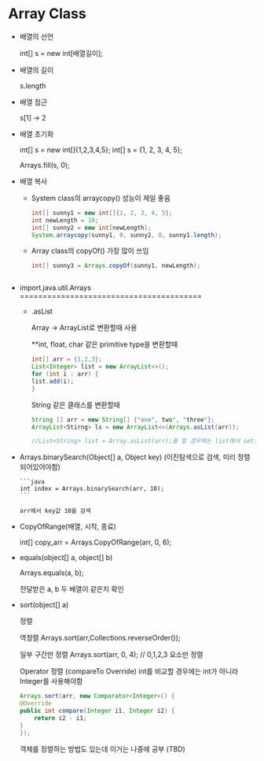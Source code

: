 Array Class
=====================================

- 배열의 선언
  
    int[] s = new int[배열길이];
    
- 배열의 길이

    s.length
    
- 배열 접근

    s[1] -> 2
    
- 배열 초기화
    
    int[] s = new int[]{1,2,3,4,5};
    int[] s = {1, 2, 3, 4, 5};
   
    Arrays.fill(s, 0);
   
- 배열 복사

    - System class의 arraycopy()
        성능이 제일 좋음
        
        ```java
        int[] sunny1 = new int[]{1, 2, 3, 4, 5};
        int newLength = 10;
        int[] sunny2 = new int[newLength];
        System.arraycopy(sunny1, 0, sunny2, 0, sunny1.length);
        ```
        
    - Array class의 copyOf()
        가장 많이 쓰임
        ```java
        int[] sunny3 = Arrays.copyOf(sunny1, newLength);
        
      
    
- import.java.util.Arrays
========================================

  - .asList
      
      Array -> ArrayList로 변환할때 사용
      
      **int, float, char 같은 primitive type을 변환할때
      ```java
      int[] arr = {1,2,3};
      List<Integer> list = new ArrayList<>();
      for (int i : arr) {
      list.add(i);
      }
      ```
    
      String 같은 클래스를 변환할때
      
      ```java
      String [] arr = new String[] {"one", two", "three"};
      ArrayList<Stirng> ls = new ArrayList<>(Arrays.asList(arr));
      
      //List<String> list = Array.asList(arr);를 할 경우에는 list에서 set으로 수정하면 arr의 값도 같이 바뀜. 같은 주소값을 공유
      ```
   
   
- Arrays.binarySearch(Object[] a, Object key) (이진탐색으로 검색, 미리 정렬되어있어야함)
      
      ```java
      int index = Arrays.binarySearch(arr, 10); 
      ```
      
      arr에서 key값 10을 검색
      
- CopyOfRange(배열, 시작, 종료)

    int[] copy_arr = Arrays.CopyOfRange(arr, 0, 6);
    
- equals(object[] a, object[] b)

    Arrays.equals(a, b);
    
    전달받은 a, b 두 배열이 같은지 확인
    
- sort(object[] a)

    정렬
    
    역정렬
    Arrays.sort(arr,Collections.reverseOrder());
    
    일부 구간만 정렬
    Arrays.sort(arr, 0, 4); // 0,1,2,3 요소만 정렬
    
    Operator 정렬 (compareTo Override)
    int를 비교할 경우에는 int가 아니라 Integer를 사용해야함
    
    ```java
    Arrays.sort(arr, new Comparator<Integer>() {
    @Override
    public int compare(Integer i1, Integer i2) {
        return i2 - i1;
    }
    });
    ```
    
    객체를 정렬하는 방법도 있는데 이거는 나중에 공부 (TBD)
